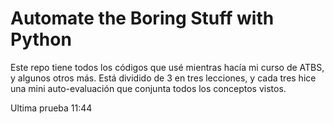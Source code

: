 # Automate the Boring Stuff with Python

Este repo tiene todos los códigos que usé mientras hacía mi curso de ATBS, y algunos otros más.
Está dividido de 3 en tres lecciones, y cada tres hice una mini auto-evaluación que conjunta todos los conceptos vistos.

Ultima prueba 11:44